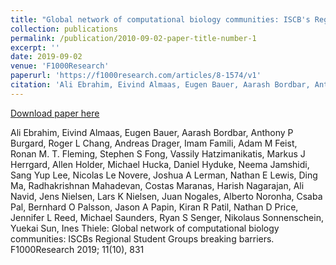 ```yaml
---
title: "Global network of computational biology communities: ISCB's Regional Student Groups breaking barriers"
collection: publications
permalink: /publication/2010-09-02-paper-title-number-1
excerpt: ''
date: 2019-09-02
venue: 'F1000Research'
paperurl: 'https://f1000research.com/articles/8-1574/v1'
citation: 'Ali Ebrahim, Eivind Almaas, Eugen Bauer, Aarash Bordbar, Anthony P Burgard, Roger L Chang, Andreas Drager, Imam Famili, Adam M Feist, Ronan M. T. Fleming, Stephen S Fong, Vassily Hatzimanikatis, Markus J Herrgard, Allen Holder, Michael Hucka, Daniel Hyduke, Neema Jamshidi, Sang Yup Lee, Nicolas Le Novere, Joshua A Lerman, Nathan E Lewis, Ding Ma, Radhakrishnan Mahadevan, Costas Maranas, Harish Nagarajan, Ali Navid, Jens Nielsen, Lars K Nielsen, Juan Nogales, Alberto Noronha, Csaba Pal, Bernhard O Palsson, Jason A Papin, Kiran R Patil, Nathan D Price, Jennifer L Reed, Michael Saunders, Ryan S Senger, Nikolaus Sonnenschein, Yuekai Sun, Ines Thiele (2019). &quot;Global network of computational biology communities: ISCBs Regional Student Groups breaking barriers&quot; <i>F1000Research</i>. 11(10).'
---
```


[Download paper here](https://f1000research.com/articles/8-1574/v1)

Ali Ebrahim, Eivind Almaas, Eugen Bauer, Aarash Bordbar, Anthony P Burgard, Roger L Chang, Andreas Drager, Imam Famili, Adam M Feist, Ronan M. T. Fleming, Stephen S Fong, Vassily Hatzimanikatis, Markus J Herrgard, Allen Holder, Michael Hucka, Daniel Hyduke, Neema Jamshidi, Sang Yup Lee, Nicolas Le Novere, Joshua A Lerman, Nathan E Lewis, Ding Ma, Radhakrishnan Mahadevan, Costas Maranas, Harish Nagarajan, Ali Navid, Jens Nielsen, Lars K Nielsen, Juan Nogales, Alberto Noronha, Csaba Pal, Bernhard O Palsson, Jason A Papin, Kiran R Patil, Nathan D Price, Jennifer L Reed, Michael Saunders, Ryan S Senger, Nikolaus Sonnenschein, Yuekai Sun, Ines Thiele: Global network of computational biology communities: ISCBs Regional Student Groups breaking barriers. F1000Research 2019; 11(10), 831